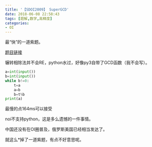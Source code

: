```yaml
---
title: '【SDOI2009】 SuperGCD'
date: 2018-06-08 22:58:43
tags: [题解,数学,高精度]
categories:
- OI   
---
```




最“快”的一道紫题。

<!--more-->

[题目链接](https://www.lydsy.com/JudgeOnline/problem.php?id=1876)

辗转相除法并不会RE，python水过，好像py3自带了GCD函数（我不会写）。

```python
a=int(input()) 
b=int(input()) 
while b!=0: 
    t=a 
    a=b 
    b=t%b 
print(a)
```

最慢的点164ms可以接受

noi不支持python，这是多么遗憾的一件事情。

中国还没有在OI圈普及，俄罗斯美国已经相当发达了。



就这么*掉了一道紫题，有点不好意思呢。